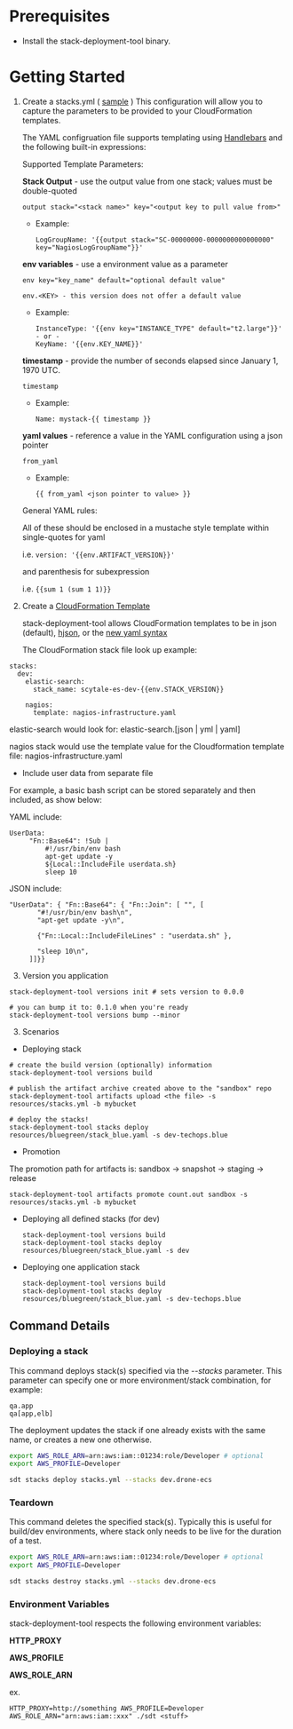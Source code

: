 # Prerequisites

* Install the stack-deployment-tool binary.

# Getting Started


1. Create a stacks.yml  ( [sample](/resources/stacks.yml) )
   This configuration will allow you to capture the parameters to be provided to your CloudFormation templates.

   The YAML configruation file supports templating using [Handlebars](http://handlebarsjs.com/) and the following built-in expressions:

   Supported Template Parameters:
   
   
   __Stack Output__ - use the output value from one stack; values must be double-quoted
   
      ```
      output stack="<stack name>" key="<output key to pull value from>" 
      ```
   
   * Example:
   
      ```LogGroupName: '{{output stack="SC-00000000-0000000000000000" key="NagiosLogGroupName"}}'```
   
   
   __env variables__ - use a environment value as a parameter
   
      ```
      env key="key_name" default="optional default value" 
   
      env.<KEY> - this version does not offer a default value
      ```
   
   * Example:
   
      ```
      InstanceType: '{{env key="INSTANCE_TYPE" default="t2.large"}}'
      - or -
      KeyName: '{{env.KEY_NAME}}'
      ```
   
   __timestamp__ - provide the number of seconds elapsed since January 1, 1970 UTC.
   
      ```
      timestamp 
      ```
   
   * Example:
   
      ```
      Name: mystack-{{ timestamp }}
      ```
   
   __yaml values__ - reference a value in the YAML configuration using a json pointer
   
      ```
      from_yaml 
      ```
   
   * Example:
   
      ```
      {{ from_yaml <json pointer to value> }}
      ```
   
   General YAML rules:
   
   All of these should be enclosed in a mustache style template within single-quotes for yaml
   
   i.e.   ```version: '{{env.ARTIFACT_VERSION}}'```
   
   and parenthesis for subexpression
   
   i.e.  ```{{sum 1 (sum 1 1)}}```
   

2. Create a [CloudFormation Template](https://aws.amazon.com/cloudformation/aws-cloudformation-templates/)
   
   stack-deployment-tool allows CloudFormation templates to be in json (default), [hjson](https://hjson.org/), or the [new yaml syntax](https://aws.amazon.com/blogs/aws/aws-cloudformation-update-yaml-cross-stack-references-simplified-substitution/)
   
   The CloudFormation stack file look up example:

  ```
  stacks:
    dev:
      elastic-search:
        stack_name: scytale-es-dev-{{env.STACK_VERSION}}
        
      nagios:
        template: nagios-infrastructure.yaml
  ```
  
  elastic-search would look for: elastic-search.[json | yml | yaml]
  
  nagios stack would use the template value for the Cloudformation template file: nagios-infrastructure.yaml
  

  * Include user data from separate file

   For example, a basic bash script can be stored separately and then included, as show below:

   YAML include:
   
   ```
  UserData:
        "Fn::Base64": !Sub |
            #!/usr/bin/env bash
            apt-get update -y
            ${Local::IncludeFile userdata.sh}
            sleep 10
   ```
  
   JSON include:
  
   ```
  "UserData": { "Fn::Base64": { "Fn::Join": [ "", [
          "#!/usr/bin/env bash\n",
          "apt-get update -y\n",

          {"Fn::Local::IncludeFileLines" : "userdata.sh" },
          
          "sleep 10\n",
        ]]}}
   ```

3. Version you application

  ```
  stack-deployment-tool versions init # sets version to 0.0.0

  # you can bump it to: 0.1.0 when you're ready
  stack-deployment-tool versions bump --minor
  ```

3. Scenarios

  
  * Deploying stack

  ```
  # create the build version (optionally) information
  stack-deployment-tool versions build

  # publish the artifact archive created above to the "sandbox" repo
  stack-deployment-tool artifacts upload <the file> -s resources/stacks.yml -b mybucket

  # deploy the stacks!
  stack-deployment-tool stacks deploy resources/bluegreen/stack_blue.yaml -s dev-techops.blue
  ```

  * Promotion

  The promotion path for artifacts is: sandbox -> snapshot -> staging -> release

  ```
  stack-deployment-tool artifacts promote count.out sandbox -s resources/stacks.yml -b mybucket
  ```

  * Deploying all defined stacks (for dev)

    ```
    stack-deployment-tool versions build
    stack-deployment-tool stacks deploy resources/bluegreen/stack_blue.yaml -s dev
    ```

  * Deploying one application stack  

    ```
    stack-deployment-tool versions build
    stack-deployment-tool stacks deploy resources/bluegreen/stack_blue.yaml -s dev-techops.blue
    ```


## Command Details

### Deploying a stack

This command deploys stack(s) specified via the *--stacks* parameter. This parameter can specify one or more environment/stack combination,
for example:

```
qa.app
qa[app,elb]
```

The deployment updates the stack if one already exists with the same name, or creates a new one otherwise.

``` bash
export AWS_ROLE_ARN=arn:aws:iam::01234:role/Developer # optional
export AWS_PROFILE=Developer

sdt stacks deploy stacks.yml --stacks dev.drone-ecs
```

### Teardown

This command deletes the specified stack(s). Typically this is useful for build/dev environments, where stack only needs to be live for the duration of a test.

``` bash
export AWS_ROLE_ARN=arn:aws:iam::01234:role/Developer # optional
export AWS_PROFILE=Developer

sdt stacks destroy stacks.yml --stacks dev.drone-ecs
```



### Environment Variables

stack-deployment-tool respects the following environment variables:

__HTTP_PROXY__

__AWS_PROFILE__

__AWS_ROLE_ARN__

ex.
```
HTTP_PROXY=http://something AWS_PROFILE=Developer AWS_ROLE_ARN="arn:aws:iam::xxx" ./sdt <stuff>
```

